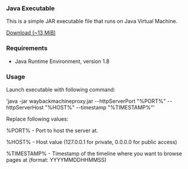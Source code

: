### Java Executable

This is a simple JAR executable file that runs on Java Virtual Machine.

[Download (~13 MiB)](./waybackmachineproxy.jar)

### Requirements

- Java Runtime Environment, version 1.8

### Usage

Launch executable with following command:

'java -jar waybackmachineproxy.jar --httpServerPort "%PORT%" --httpServerHost "%HOST%" --timestamp "%TIMESTAMP%"'

Replace following values:

%PORT% - Port to host the server at.

%HOST% - Host value (127.0.0.1 for private, 0.0.0.0 for public access)

%TIMESTAMP% - Timestamp of the timeline where you want to browse pages at (format: YYYYMMDDHHMMSS)